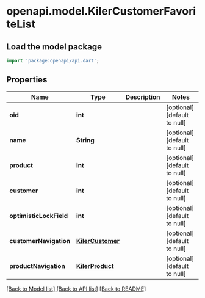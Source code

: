 # openapi.model.KilerCustomerFavoriteList

## Load the model package
```dart
import 'package:openapi/api.dart';
```

## Properties
Name | Type | Description | Notes
------------ | ------------- | ------------- | -------------
**oid** | **int** |  | [optional] [default to null]
**name** | **String** |  | [optional] [default to null]
**product** | **int** |  | [optional] [default to null]
**customer** | **int** |  | [optional] [default to null]
**optimisticLockField** | **int** |  | [optional] [default to null]
**customerNavigation** | [**KilerCustomer**](KilerCustomer.md) |  | [optional] [default to null]
**productNavigation** | [**KilerProduct**](KilerProduct.md) |  | [optional] [default to null]

[[Back to Model list]](../README.md#documentation-for-models) [[Back to API list]](../README.md#documentation-for-api-endpoints) [[Back to README]](../README.md)


